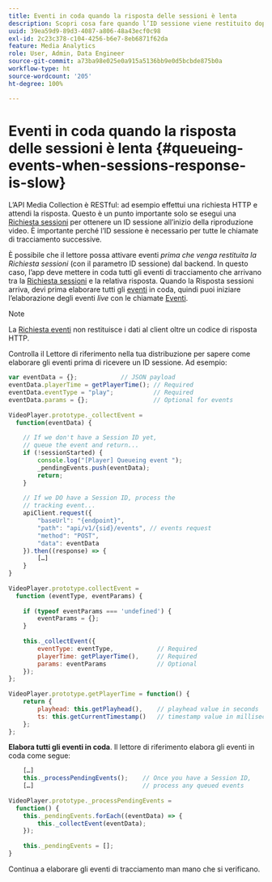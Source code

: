 ```yaml
---
title: Eventi in coda quando la risposta delle sessioni è lenta
description: Scopri cosa fare quando l’ID sessione viene restituito dopo che il lettore attiva gli eventi.
uuid: 39ea59d9-89d3-4087-a806-48a43ecf0c98
exl-id: 2c23c378-c104-4256-b6e7-8eb6871f62da
feature: Media Analytics
role: User, Admin, Data Engineer
source-git-commit: a73ba98e025e0a915a5136bb9e0d5bcbde875b0a
workflow-type: ht
source-wordcount: '205'
ht-degree: 100%

---
```


# Eventi in coda quando la risposta delle sessioni è lenta {#queueing-events-when-sessions-response-is-slow}

L’API Media Collection è RESTful: ad esempio effettui una richiesta HTTP e attendi la risposta. Questo è un punto importante solo se esegui una [Richiesta sessioni](../mc-api-ref/mc-api-sessions-req.md) per ottenere un ID sessione all’inizio della riproduzione video. È importante perché l’ID sessione è necessario per tutte le chiamate di tracciamento successive.

È possibile che il lettore possa attivare eventi _prima che venga restituita la Richiesta sessioni_ (con il parametro ID sessione) dal backend. In questo caso, l’app deve mettere in coda tutti gli eventi di tracciamento che arrivano tra la [Richiesta sessioni](../mc-api-ref/mc-api-sessions-req.md) e la relativa risposta. Quando la Risposta sessioni arriva, devi prima elaborare tutti gli [eventi](../mc-api-ref/mc-api-events-req.md) in coda, quindi puoi iniziare l’elaborazione degli eventi _live_ con le chiamate [Eventi](../mc-api-ref/mc-api-events-req.md).

>[!NOTE]
>
>La [Richiesta eventi](../mc-api-ref/mc-api-events-req.md) non restituisce i dati al client oltre un codice di risposta HTTP.

Controlla il Lettore di riferimento nella tua distribuzione per sapere come elaborare gli eventi prima di ricevere un ID sessione. Ad esempio:

```js
var eventData = {};            // JSON payload 
eventData.playerTime = getPlayerTime(); // Required 
eventData.eventType = "play";           // Required 
eventData.params = {};                  // Optional for events 
 
VideoPlayer.prototype._collectEvent =  
  function(eventData) { 
 
    // If we don't have a Session ID yet,  
    // queue the event and return... 
    if (!sessionStarted) { 
        console.log("[Player] Queueing event "); 
        _pendingEvents.push(eventData); 
        return; 
    } 
 
    // If we DO have a Session ID, process the 
    // tracking event...     
    apiClient.request({ 
        "baseUrl": "{endpoint}", 
        "path": "api/v1/{sid}/events", // events request 
        "method": "POST", 
        "data": eventData 
    }).then((response) => {   
        […] 
    } 
} 
 
VideoPlayer.prototype.collectEvent =  
  function (eventType, eventParams) { 
         
    if (typeof eventParams === 'undefined') {   
        eventParams = {}; 
    } 
 
    this._collectEvent({                   
        eventType: eventType,            // Required 
        playerTime: getPlayerTime(),     // Required 
        params: eventParams              // Optional  
    });                                    
}; 
 
VideoPlayer.prototype.getPlayerTime = function() { 
    return { 
        playhead: this.getPlayhead(),    // playhead value in seconds 
        ts: this.getCurrentTimestamp()   // timestamp value in milliseconds 
    }; 
};
```

**Elabora tutti gli eventi in coda**. Il lettore di riferimento elabora gli eventi in coda come segue:

```js
    […] 
    this._processPendingEvents();    // Once you have a Session ID, 
    […]                              // process any queued events 
 
VideoPlayer.prototype._processPendingEvents =  
  function() { 
    this._pendingEvents.forEach((eventData) => { 
        this._collectEvent(eventData); 
    }); 
 
    this._pendingEvents = []; 
}
```

Continua a elaborare gli eventi di tracciamento man mano che si verificano.
